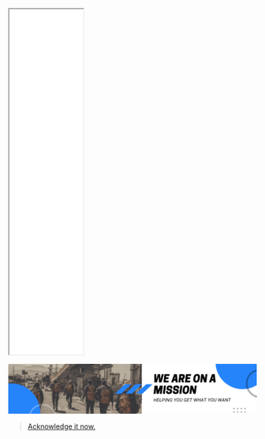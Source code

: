 <iframe src="index.html" width="150" height="700"></iframe>

<br>


![Just banner no direction](mission.png)

> [Acknowledge it now.](https://yaya2devops.github.io/isticore/)
